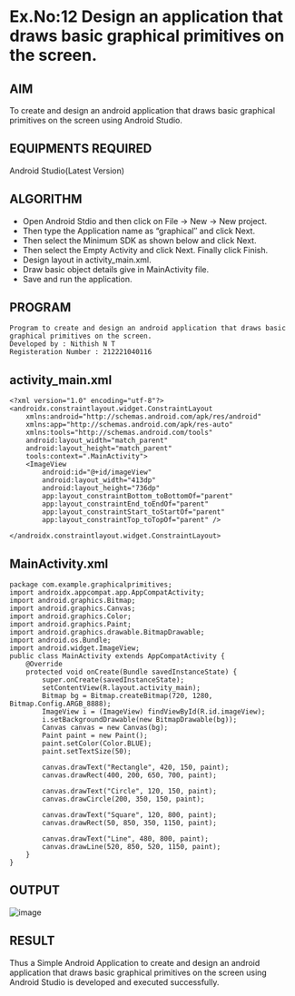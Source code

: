 # Ex.No:12 Design an application that draws basic graphical primitives on the screen.

## AIM
To create and design an android application that draws basic graphical primitives on the screen using Android Studio.

## EQUIPMENTS REQUIRED
Android Studio(Latest Version)

## ALGORITHM
- Open Android Stdio and then click on File -> New -> New project.
- Then type the Application name as “graphical″ and click Next. 
- Then select the Minimum SDK as shown below and click Next.
- Then select the Empty Activity and click Next. Finally click Finish.
- Design layout in activity_main.xml.
- Draw basic object details give in MainActivity file.
- Save and run the application.

## PROGRAM
```
Program to create and design an android application that draws basic graphical primitives on the screen.
Developed by : Nithish N T
Registeration Number : 212221040116
```

## activity_main.xml
```
<?xml version="1.0" encoding="utf-8"?>
<androidx.constraintlayout.widget.ConstraintLayout
    xmlns:android="http://schemas.android.com/apk/res/android"
    xmlns:app="http://schemas.android.com/apk/res-auto"
    xmlns:tools="http://schemas.android.com/tools"
    android:layout_width="match_parent"
    android:layout_height="match_parent"
    tools:context=".MainActivity">
    <ImageView
        android:id="@+id/imageView"
        android:layout_width="413dp"
        android:layout_height="736dp"
        app:layout_constraintBottom_toBottomOf="parent"
        app:layout_constraintEnd_toEndOf="parent"
        app:layout_constraintStart_toStartOf="parent"
        app:layout_constraintTop_toTopOf="parent" />

</androidx.constraintlayout.widget.ConstraintLayout>
```

## MainActivity.xml
```
package com.example.graphicalprimitives;
import androidx.appcompat.app.AppCompatActivity;
import android.graphics.Bitmap;
import android.graphics.Canvas;
import android.graphics.Color;
import android.graphics.Paint;
import android.graphics.drawable.BitmapDrawable;
import android.os.Bundle;
import android.widget.ImageView;
public class MainActivity extends AppCompatActivity {
    @Override
    protected void onCreate(Bundle savedInstanceState) {
        super.onCreate(savedInstanceState);
        setContentView(R.layout.activity_main);
        Bitmap bg = Bitmap.createBitmap(720, 1280, Bitmap.Config.ARGB_8888);
        ImageView i = (ImageView) findViewById(R.id.imageView);
        i.setBackgroundDrawable(new BitmapDrawable(bg));
        Canvas canvas = new Canvas(bg);
        Paint paint = new Paint();
        paint.setColor(Color.BLUE);
        paint.setTextSize(50);

        canvas.drawText("Rectangle", 420, 150, paint);
        canvas.drawRect(400, 200, 650, 700, paint);

        canvas.drawText("Circle", 120, 150, paint);
        canvas.drawCircle(200, 350, 150, paint);

        canvas.drawText("Square", 120, 800, paint);
        canvas.drawRect(50, 850, 350, 1150, paint);

        canvas.drawText("Line", 480, 800, paint);
        canvas.drawLine(520, 850, 520, 1150, paint);
    }
}
```

## OUTPUT
![image](https://github.com/NithishThirumalai/Mobile-Application-Development/assets/114301782/e4f94ea4-fe6e-4259-b131-46273a4a03fc)

## RESULT
Thus a Simple Android Application to create and design an android application that draws basic graphical primitives on the screen using Android Studio is developed and executed successfully.
